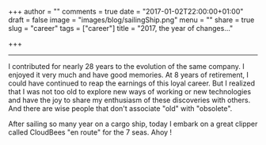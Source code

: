 +++
author = ""
comments = true
date = "2017-01-02T22:00:00+01:00"
draft = false
image = "images/blog/sailingShip.png"
menu = ""
share = true
slug = "career"
tags = ["career"]
title = "2017, the year of changes..."

+++

***

I contributed for nearly 28 years to the evolution of the same company. I enjoyed it very much and have good memories. At 8 years of retirement, I could have continued to reap the earnings of this loyal career. But I realized that I was not too old to explore new ways of working or new technologies and have the joy to share my enthusiasm of these discoveries with others. And there are wise people that don't associate "old" with "obsolete".


After sailing so many year on a cargo ship, today I embark on a great clipper called CloudBees "en route" for the 7 seas. Ahoy !